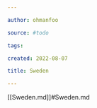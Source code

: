 ```yaml
---

author: ohmanfoo

source: #todo

tags: 

created: 2022-08-07

title: Sweden

---
```

[[Sweden.md]]#Sweden.md